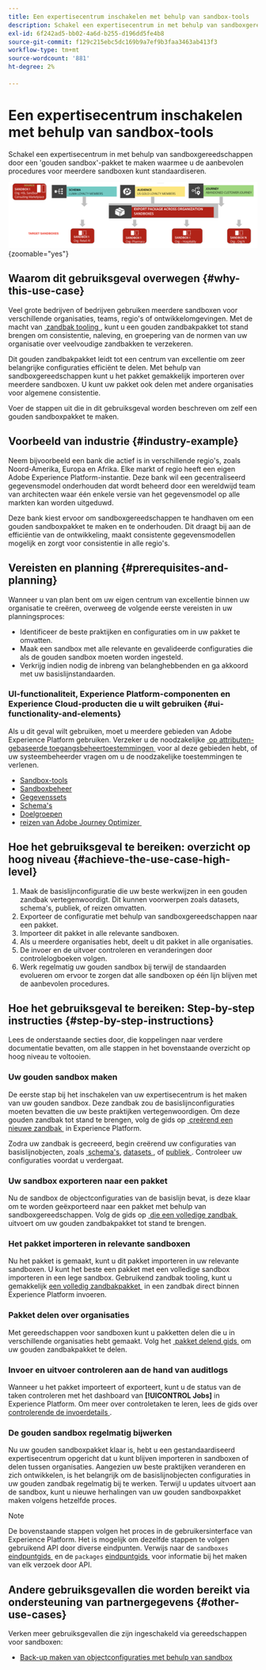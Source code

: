 ```yaml
---
title: Een expertisecentrum inschakelen met behulp van sandbox-tools
description: Schakel een expertisecentrum in met behulp van sandboxgereedschappen door een 'gouden sandbox'-pakket te maken waarmee u de aanbevolen procedures voor meerdere sandboxen kunt standaardiseren.
exl-id: 6f242ad5-bb02-4a6d-b255-d196dd5fe4b8
source-git-commit: f129c215ebc5dc169b9a7ef9b3faa3463ab413f3
workflow-type: tm+mt
source-wordcount: '881'
ht-degree: 2%

---
```


# Een expertisecentrum inschakelen met behulp van sandbox-tools

Schakel een expertisecentrum in met behulp van sandboxgereedschappen door een &#39;gouden sandbox&#39;-pakket te maken waarmee u de aanbevolen procedures voor meerdere sandboxen kunt standaardiseren.

![&#x200B; Overzicht van het uitvoeren van pakketten over verschillende organisaties &#x200B;](../images/use-cases/packages-across-orgs.png){zoomable="yes"}

## Waarom dit gebruiksgeval overwegen {#why-this-use-case}

Veel grote bedrijven of bedrijven gebruiken meerdere sandboxen voor verschillende organisaties, teams, regio&#39;s of ontwikkelomgevingen. Met de macht van [&#x200B; zandbak tooling &#x200B;](../ui/sandbox-tooling.md), kunt u een gouden zandbakpakket tot stand brengen om consistentie, naleving, en groepering van de normen van uw organisatie over veelvoudige zandbakken te verzekeren.

Dit gouden zandbakpakket leidt tot een centrum van excellentie om zeer belangrijke configuraties efficiënt te delen. Met behulp van sandboxgereedschappen kunt u het pakket gemakkelijk importeren over meerdere sandboxen. U kunt uw pakket ook delen met andere organisaties voor algemene consistentie.

Voer de stappen uit die in dit gebruiksgeval worden beschreven om zelf een gouden sandboxpakket te maken.

## Voorbeeld van industrie {#industry-example}

Neem bijvoorbeeld een bank die actief is in verschillende regio&#39;s, zoals Noord-Amerika, Europa en Afrika. Elke markt of regio heeft een eigen Adobe Experience Platform-instantie. Deze bank wil een gecentraliseerd gegevensmodel onderhouden dat wordt beheerd door een wereldwijd team van architecten waar één enkele versie van het gegevensmodel op alle markten kan worden uitgeduwd.

Deze bank kiest ervoor om sandboxgereedschappen te handhaven om een gouden sandboxpakket te maken en te onderhouden. Dit draagt bij aan de efficiëntie van de ontwikkeling, maakt consistente gegevensmodellen mogelijk en zorgt voor consistentie in alle regio&#39;s.

## Vereisten en planning {#prerequisites-and-planning}

Wanneer u van plan bent om uw eigen centrum van excellentie binnen uw organisatie te creëren, overweeg de volgende eerste vereisten in uw planningsproces:

- Identificeer de beste praktijken en configuraties om in uw pakket te omvatten.
- Maak een sandbox met alle relevante en gevalideerde configuraties die als de gouden sandbox moeten worden ingesteld.
- Verkrijg indien nodig de inbreng van belanghebbenden en ga akkoord met uw basislijnstandaarden.

### UI-functionaliteit, Experience Platform-componenten en Experience Cloud-producten die u wilt gebruiken {#ui-functionality-and-elements}

Als u dit geval wilt gebruiken, moet u meerdere gebieden van Adobe Experience Platform gebruiken. Verzeker u de noodzakelijke [&#x200B; op attributen-gebaseerde toegangsbeheertoestemmingen &#x200B;](../../access-control/abac/overview.md) voor al deze gebieden hebt, of uw systeembeheerder vragen om u de noodzakelijke toestemmingen te verlenen.

- [Sandbox-tools](../ui/sandbox-tooling.md)
- [Sandboxbeheer](../ui/user-guide.md)
- [Gegevenssets](../../catalog/datasets/overview.md)
- [Schema&#39;s](../../xdm//home.md)
- [Doelgroepen](../../segmentation/home.md)
- [&#x200B; reizen van Adobe Journey Optimizer &#x200B;](https://experienceleague.adobe.com/nl/docs/journey-optimizer/using/orchestrate-journeys/journey)

## Hoe het gebruiksgeval te bereiken: overzicht op hoog niveau {#achieve-the-use-case-high-level}

1. Maak de basislijnconfiguratie die uw beste werkwijzen in een gouden zandbak vertegenwoordigt. Dit kunnen voorwerpen zoals datasets, schema&#39;s, publiek, of reizen omvatten.
2. Exporteer de configuratie met behulp van sandboxgereedschappen naar een pakket.
3. Importeer dit pakket in alle relevante sandboxen.
4. Als u meerdere organisaties hebt, deelt u dit pakket in alle organisaties.
5. De invoer en de uitvoer controleren en veranderingen door controlelogboeken volgen.
6. Werk regelmatig uw gouden sandbox bij terwijl de standaarden evolueren om ervoor te zorgen dat alle sandboxen op één lijn blijven met de aanbevolen procedures.

## Hoe het gebruiksgeval te bereiken: Step-by-step instructies {#step-by-step-instructions}

Lees de onderstaande secties door, die koppelingen naar verdere documentatie bevatten, om alle stappen in het bovenstaande overzicht op hoog niveau te voltooien.

### Uw gouden sandbox maken

De eerste stap bij het inschakelen van uw expertisecentrum is het maken van uw gouden sandbox. Deze zandbak zou de basislijnconfiguraties moeten bevatten die uw beste praktijken vertegenwoordigen. Om deze gouden zandbak tot stand te brengen, volg de gids op [&#x200B; creërend een nieuwe zandbak &#x200B;](../ui/user-guide.md#create-a-new-sandbox) in Experience Platform.

Zodra uw zandbak is gecreeerd, begin creërend uw configuraties van basislijnobjecten, zoals [&#x200B; schema&#39;s &#x200B;](../../xdm/ui/resources/schemas.md#create-a-new-schema), [&#x200B; datasets &#x200B;](../../catalog/datasets/user-guide.md#create-a-dataset), of [&#x200B; publiek &#x200B;](../../segmentation/ui/segment-builder.md). Controleer uw configuraties voordat u verdergaat.

### Uw sandbox exporteren naar een pakket

Nu de sandbox de objectconfiguraties van de basislijn bevat, is deze klaar om te worden geëxporteerd naar een pakket met behulp van sandboxgereedschappen. Volg de gids op [&#x200B; die een volledige zandbak &#x200B;](../ui/sandbox-tooling.md#export-an-entire-sandbox) uitvoert om uw gouden zandbakpakket tot stand te brengen.

### Het pakket importeren in relevante sandboxen

Nu het pakket is gemaakt, kunt u dit pakket importeren in uw relevante sandboxen. U kunt het beste een pakket met een volledige sandbox importeren in een lege sandbox. Gebruikend zandbak tooling, kunt u gemakkelijk [&#x200B; een volledig zandbakpakket &#x200B;](../../sandboxes/ui/sandbox-tooling.md#import-the-entire-sandbox-package) in een zandbak direct binnen Experience Platform invoeren.

### Pakket delen over organisaties

Met gereedschappen voor sandboxen kunt u pakketten delen die u in verschillende organisaties hebt gemaakt. Volg het [&#x200B; pakket delend gids &#x200B;](../../sandboxes/ui/sharing-packages-across-orgs.md) om uw gouden zandbakpakket te delen.

### Invoer en uitvoer controleren aan de hand van auditlogs

Wanneer u het pakket importeert of exporteert, kunt u de status van de taken controleren met het dashboard van **[!UICONTROL Jobs]** in Experience Platform. Om meer over controletaken te leren, lees de gids over [&#x200B; controlerende de invoerdetails &#x200B;](../../sandboxes/ui/sandbox-tooling.md#monitor-import-details).

### De gouden sandbox regelmatig bijwerken

Nu uw gouden sandboxpakket klaar is, hebt u een gestandaardiseerd expertisecentrum opgericht dat u kunt blijven importeren in sandboxen of delen tussen organisaties. Aangezien uw beste praktijken veranderen en zich ontwikkelen, is het belangrijk om de basislijnobjecten configuraties in uw gouden zandbak regelmatig bij te werken. Terwijl u updates uitvoert aan de sandbox, kunt u nieuwe herhalingen van uw gouden sandboxpakket maken volgens hetzelfde proces.

>[!NOTE]
>
> De bovenstaande stappen volgen het proces in de gebruikersinterface van Experience Platform. Het is mogelijk om dezelfde stappen te volgen gebruikend API door diverse eindpunten. Verwijs naar de `sandboxes` [&#x200B; eindpuntgids &#x200B;](https://experienceleague.adobe.com/nl/docs/experience-platform/sandbox/api/sandboxes#create) en de `packages` [&#x200B; eindpuntgids &#x200B;](https://experienceleague.adobe.com/nl/docs/experience-platform/sandbox/sandbox-tooling-api/packages) voor informatie bij het maken van elk verzoek door API.

## Andere gebruiksgevallen die worden bereikt via ondersteuning van partnergegevens {#other-use-cases}

Verken meer gebruiksgevallen die zijn ingeschakeld via gereedschappen voor sandboxen:

- [Back-up maken van objectconfiguraties met behulp van sandbox](./backup-object-configuration.md)
